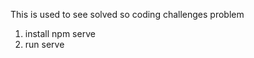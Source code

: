 This is used to see solved so coding challenges problem

1. install npm serve
2. run serve <your folder location>